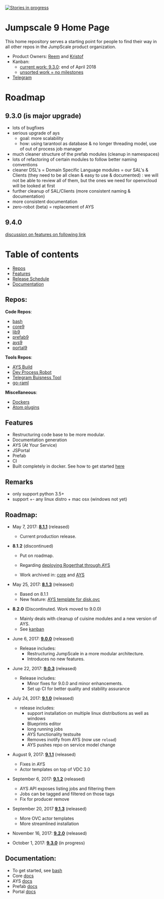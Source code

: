 [![Stories in progress](https://badge.waffle.io/Jumpscale/home.png?label=state_inprogress&title=In%20Progress)](http://waffle.io/Jumpscale/home?label=state_inprogress)


# Jumpscale 9 Home Page

This home repository serves a starting point for people to find their way in all other repos in the JumpScale product organization.

- Product Owners: [Reem](https://github.com/rkhamis) and [Kristof](https://github.com/despiegk)
- Kanban:
  - [current work: 9.3.0](https://waffle.io/Jumpscale/home?milestone=9.3.0): end of April 2018  
  - [unsorted work = no milestones](https://waffle.io/Jumpscale/home?milestone=none)  
- [Telegram](https://telegram.me/joinchat/Bb0WhAmxj5ZMhK2MZ7m2OQ)

# Roadmap

## 9.3.0 (is major upgrade)

- lots of bugfixes
- serious upgrade of ays
  - goal: more scalability
  - how: using tarantool as database & no longer threading model, use of out of process job manager
- much cleaner structure of the prefab modules (cleanup in namespaces)
- lots of refactoring of certain modules to follow better naming conventions
- cleaner DSL's = Domain Specific Language modules = our SAL's & Clients (they need to be all clean & easy to use & documented) : we will not be able to review all of them, but the ones we need for openvcloud will be looked at first
- further cleanup of SAL/Clients (more consistent naming & documentation)
- more consistent documentation
- zero-robot (beta) = replacement of AYS

## 9.4.0

[discussion on features on following link](https://docs.google.com/document/d/10XUccxVCZijrOuozt0S4OGkfl1zwf6UOxyQoBZTxcAY/edit)

# Table of contents
 - [Repos](#repos)
 - [Features](#features)
 - [Release Schedule](#roadmap)
 - [Documentation](#documentation)

## Repos:
**Code Repos**:
  - [bash](https://github.com/Jumpscale/bash)
  - [core9](https://github.com/Jumpscale/core9)
  - [lib9](https://github.com/Jumpscale/lib9)
  - [prefab9](https://github.com/Jumpscale/prefab9)
  - [ays9](https://github.com/Jumpscale/ays9)
  - [portal9](https://github.com/Jumpscale/portal9)

**Tools Repos**:
- [AYS Build](https://github.com/Jumpscale/ays_build)
- [Dev Process Robot](https://github.com/Jumpscale/ays_gig_github_dev_process)
- [Telegram Buisness Tool](https://github.com/Jumpscale/telegram_biztool)
- [go-raml](https://github.com/Jumpscale/go-raml)

**Miscellaneous**:
- [Dockers](https://github.com/Jumpscale/dockers)
- [Atom plugins](https://github.com/Jumpscale/atom_plugins)


## Features
- Restructuring code base to be more modular.
- Documentation generation
- AYS (At Your Service)
- JSPortal
- Prefab
- CI
- Built completely in docker. See how to get started [here](https://github.com/Jumpscale/developer)

## Remarks
- only support python 3.5+
- support +- any linux distro + mac osx (windows not yet)

## Roadmap:
 * May 7, 2017: **[8.1.1](https://github.com/Jumpscale/jumpscale_core8/releases/tag/v8.1.1)** (released)
    - Current production release.
   
 * **8.1.2** (discontinued)
   - Put on roadmap.
   - Regarding [deploying Rogerthat through AYS](https://github.com/Jumpscale/ays_jumpscale8/issues/163)
   
   - Work archived in: [core](https://github.com/Jumpscale/jumpscale_core8/releases/tag/archive_8.1.2) and [AYS](https://github.com/Jumpscale/ays_jumpscale8/releases/tag/archive_8.1.2)
   
 * May 25, 2017: **[8.1.3](https://github.com/Jumpscale/jumpscale_core8/releases/tag/v8.1.3)** (released)
   - Based on 8.1.1
   - New feature: [AYS template for disk.ovc](https://github.com/Jumpscale/ays_jumpscale8/issues/231)
   
 * **8.2.0** (Discontinuted. Work moved to 9.0.0)
   - Mainly deals with cleanup of cuisine modules and a new version of AYS.
   - See [kanban](https://waffle.io/Jumpscale/home?milestone=8.2.0)

 * June 6, 2017: **[9.0.0](release_notes/9.0.0.md)** (released)
   - Release includes:
     - Restructuring JumpScale in a more modular architecture.
     - Introduces no new features.
  
 * June 22, 2017: **[9.0.3](release_notes/9.0.3.md)** (released)
   - Release includes:
     - Minor fixes for 9.0.0 and minor enhancements.
     - Set up CI for better quality and stability assurance
 
 * July 24, 2017: **[9.1.0](release_notes/9.1.0.md)** (released)
    - release includes:
       - support installation on multiple linux distributions as well as windows
       - Blueprints editor
       - long running jobs
       - AYS functionality testsuite
       - Removes inotify from AYS (now use `reload`)
       - AYS pushes repo on service model change

 * August 9, 2017: **[9.1.1](release_notes/9.1.1.md)** (released)
     - Fixes in AYS
     - Actor templates on top of VDC 3.0
 
 * September 6, 2017: **[9.1.2](release_notes/9.1.2.md)** (released)
     - AYS API exposes listing jobs and filtering them
     - Jobs can be tagged and filtered on those tags
     - Fix for producer remove
     
 * September 20, 2017 **[9.1.3](release_notes/9.1.3.md)** (released)
     - More OVC actor templates
     - More streamlined installation

 * November 16, 2017: **[9.2.0](release_notes/9.2.0.md)** (released)
 
 * October 1, 2017: **[9.3.0](milestones/9.3.0)** (in progress)      
      


  
## Documentation:

- To get started, see [bash](https://github.com/Jumpscale/bash)
- Core [docs](https://github.com/Jumpscale/core9/tree/master/docs)
- AYS [docs](https://github.com/Jumpscale/ays9/tree/master/docs)
- Prefab [docs](https://github.com/Jumpscale/prefab9/tree/master/docs)
- Portal [docs](https://github.com/Jumpscale/portal9/tree/master/docs)
